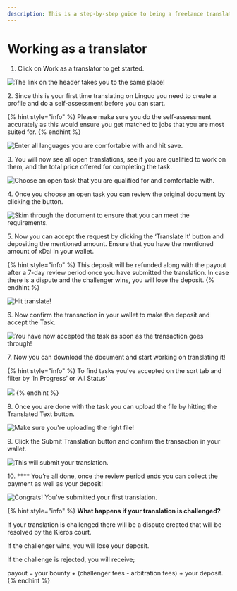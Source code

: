 ```yaml
---
description: This is a step-by-step guide to being a freelance translator on Linguo.
---
```


# Working as a translator

1. Click on Work as a translator to get started.

![The link on the header takes you to the same place!](../../../.gitbook/assets/t1.jpg)

2\. Since this is your first time translating on Linguo you need to create a profile and do a self-assessment before you can start.&#x20;

{% hint style="info" %}
Please make sure you do the self-assessment accurately as this would ensure you get matched to jobs that you are most suited for.
{% endhint %}

![Enter all languages you are comfortable with and hit save.](../../../.gitbook/assets/t2.jpg)

3\. You will now see all open translations, see if you are qualified to work on them, and the total price offered for completing the task.

![Choose an open task that you are qualified for and comfortable with.](../../../.gitbook/assets/t3.0.png)

4\. Once you choose an open task you can review the original document by clicking the button.&#x20;

![Skim through the document to ensure that you can meet the requirements.](../../../.gitbook/assets/t2.5.jpg)

5\. Now you can accept the request by clicking the ‘Translate It’ button and depositing the mentioned amount. Ensure that you have the mentioned amount of xDai in your wallet.

{% hint style="info" %}
This deposit will be refunded along with the payout after a 7-day review period once you have submitted the translation. In case there is a dispute and the challenger wins, you will lose the deposit.
{% endhint %}

![Hit translate!](../../../.gitbook/assets/t3.jpg)

6\. Now confirm the transaction in your wallet to make the deposit and accept the Task.

![You have now accepted the task as soon as the transaction goes through!](../../../.gitbook/assets/t4.jpg)

7\. Now you can download the document and start working on translating it!

{% hint style="info" %}
To find tasks you’ve accepted on the sort tab and filter by ‘In Progress’ or ‘All Status’

![](../../../.gitbook/assets/t6.jpg)
{% endhint %}

8\. Once you are done with the task you can upload the file by hitting the Translated Text button.

![Make sure you're uploading the right file!](../../../.gitbook/assets/t5.jpg)

9\. Click the Submit Translation button and confirm the transaction in your wallet.

![This will submit your translation.](../../../.gitbook/assets/t7.jpg)

10\. **** You’re all done, once the review period ends you can collect the payment as well as your deposit!

![Congrats! You've submitted your first translation. ](../../../.gitbook/assets/t8.jpg)

{% hint style="info" %}
**What happens if your translation is challenged?**

If your translation is challenged there will be a dispute created that will be resolved by the Kleros court.&#x20;

If the challenger wins, you will lose your deposit.

If the challenge is rejected, you will receive;

payout = your bounty + (challenger fees - arbitration fees) + your deposit.
{% endhint %}
